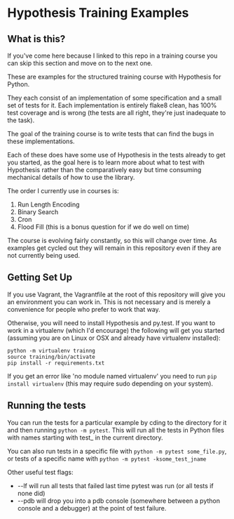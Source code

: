 # Hypothesis Training Examples

## What is this?

If you've come here because I linked to this repo in a training course
you can skip this section and move on to the next one.

These are examples for the structured training course with Hypothesis
for Python.

They each consist of an implementation of some specification and a small
set of tests for it. Each implementation is entirely flake8 clean, has
100% test coverage and is wrong (the tests are all right, they're just
inadequate to the task).

The goal of the training course is to write tests that can find the
bugs in these implementations.

Each of these does have some use of Hypothesis in the tests already to
get you started, as the goal here is to learn more about what to test
with Hypothesis rather than the comparatively easy but time consuming
mechanical details of how to use the library.

The order I currently use in courses is:

1. Run Length Encoding
2. Binary Search
3. Cron
4. Flood Fill (this is a bonus question for if we do well on time)

The course is evolving fairly constantly, so this will change over time.
As examples get cycled out they will remain in this repository even if
they are not currently being used.

## Getting Set Up

If you use Vagrant, the Vagrantfile at the root of this repository will
give you an environment you can work in. This is not necessary and is
merely a convenience for people who prefer to work that way.

Otherwise, you will need to install Hypothesis and py.test. If you want
to work in a virtualenv (which I'd encourage) the following will get you
started (assuming you are on Linux or OSX and already have virtualenv
installed):

```
python -m virtualenv trainng
source training/bin/activate
pip install -r requirements.txt
```

If you get an error like 'no module named virtualenv' you need to run
`pip install virtualenv` (this may require sudo depending on your
system).

## Running the tests

You can run the tests for a particular example by cding to the directory
for it and then running `python -m pytest`. This will run all the tests
in Python files with names starting with test_ in the current directory.

You can also run tests in a specific file with
`python -m pytest some_file.py`, or tests of a specific name with
`python -m pytest -ksome_test_jname`

Other useful test flags:

* --lf will run all tests that failed last time pytest was run (or all
  tests if none did)
* --pdb will drop you into a pdb console (somewhere between a python
  console and a debugger) at the point of test failure.
